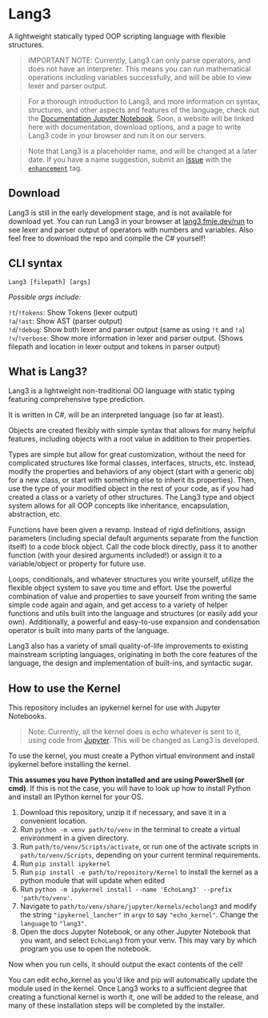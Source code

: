 # Lang3
A lightweight statically typed OOP scripting language with flexible structures.

> IMPORTANT NOTE: Currently, Lang3 can only parse operators, and does not have an interpreter. This means you can run mathematical operations including variables successfully, and will be able to view lexer and parser output.

> For a thorough introduction to Lang3, and more information on syntax, structures, and other aspects and features of the language, check out the [Documentation Jupyter Notebook](https://github.com/FinnE145/Lang3/blob/main/Docs/Lang3Docs.ipynb). Soon, a website will be linked here with documentation, download options, and a page to write Lang3 code in your browser and run it on our servers.

> Note that Lang3 is a placeholder name, and will be changed at a later date. If you have a name suggestion, submit an [issue](https://github.com/FinnE145/Lang3/issues/new) with the [`enhancement`](https://github.com/FinnE145/Lang3/labels/enhancement) tag.

## Download

Lang3 is still in the early development stage, and is not available for download yet. You can run Lang3 in your browser at [lang3.fmje.dev/run](https://lang3.fmje.dev/run) to see lexer and parser output of operators with numbers and variables. Also feel free to download the repo and compile the C# yourself!

## CLI syntax

`Lang3 [filepath] [args]`

*Possible args include:*

`!t`/`!tokens`: Show Tokens (lexer output)\
`!a`/`!ast`: Show AST (parser output)\
`!d`/`!debug`: Show both lexer and parser output (same as using `!t` and `!a`)\
`!v`/`!verbose`: Show more information in lexer and parser output. (Shows filepath and location in lexer output and tokens in parser output)

## What is Lang3?

Lang3 is a lightweight non-traditional OO language with static typing featuring comprehensive type prediction.

It is written in C#, will be an interpreted language (so far at least).

Objects are created flexibly with simple syntax that allows for many helpful features, including objects with a root value in addition to their properties.

Types are simple but allow for great customization, without the need for complicated structures like formal classes, interfaces, structs, etc. Instead, modify the properties and behaviors of any object (start with a generic obj for a new class, or start with something else to inherit its properties). Then, use the type of your modified object in the rest of your code, as if you had created a class or a variety of other structures. The Lang3 type and object system allows for all OOP concepts like inheritance, encapsulation, abstraction, etc.

Functions have been given a revamp. Instead of rigid definitions, assign parameters (including special default arguments separate from the function itself) to a code block object. Call the code block directly, pass it to another function (with your desired arguments included!) or assign it to a variable/object or property for future use.

Loops, conditionals, and whatever structures you write yourself, utilize the flexible object system to save you time and effort. Use the powerful combination of value and properties to save yourself from writing the same simple code again and again, and get access to a variety of helper functions and utils built into the language and structures (or easily add your own). Additionally, a powerful and easy-to-use expansion and condensation operator is built into many parts of the language.

Lang3 also has a variety of small quality-of-life improvements to existing mainstream scripting languages, originating in both the core features of the language, the design and implementation of built-ins, and syntactic sugar.

## How to use the Kernel

This repository includes an ipykernel kernel for use with Jupyter Notebooks.

> Note: Currently, all the kernel does is echo whatever is sent to it, using code from [Jupyter](https://github.com/jupyter/echo_kernel). This will be changed as Lang3 is developed.

To use the kernel, you must create a Python virtual environment and install ipykernel before installing the kernel.

**This assumes you have Python installed and are using PowerShell (or cmd)**. If this is not the case, you will have to look up how to install Python and install an IPython kernel for your OS.

1. Download this repository, unzip it if necessary, and save it in a convenient location.
2. Run `python -m venv path/to/venv` in the terminal to create a virtual environment in a given directory.
3. Run `path/to/venv/Scripts/activate`, or run one of the activate scripts in `path/to/venv/Scripts`, depending on your current terminal requirements.
4. Run `pip install ipykernel`
5. Run `pip install -e path/to/repository/Kernel` to install the kernel as a python module that will update when edited
6. Run `python -m ipykernel install --name 'EchoLang3' --prefix 'path/to/venv'`.
7. Navigate to `path/to/venv/share/jupyter/kernels/echolang3` and modify the string `"ipykernel_lancher"` in `argv` to say `"echo_kernel"`. Change the `language` to `"lang3"`.
8. Open the docs Jupyter Notebook, or any other Jupyter Notebook that you want, and select `EchoLang3` from your venv. This may vary by which program you use to open the notebook.

Now when you run cells, it should output the exact contents of the cell!

You can edit echo_kernel as you'd like and pip will automatically update the module used in the kernel. Once Lang3 works to a sufficient degree that creating a functional kernel is worth it, one will be added to the release, and many of these installation steps will be completed by the installer.
